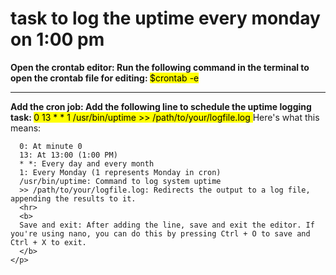 <!DOCTIPE html>
<html>
  <head>
  </head>
  <body>
    <h1> task to log the uptime every monday on 1:00 pm </h1>
    <p>
      <b> Open the crontab editor: Run the following command in the terminal to open the crontab file for editing: </b>
       <mark>$crontab -e</mark>
      <hr>
      <b>Add the cron job: Add the following line to schedule the uptime logging task: </b>
      <mark> 0 13 * * 1 /usr/bin/uptime >> /path/to/your/logfile.log </mark>
      Here's what this means:

      0: At minute 0
      13: At 13:00 (1:00 PM)
      * *: Every day and every month
      1: Every Monday (1 represents Monday in cron)
      /usr/bin/uptime: Command to log system uptime
      >> /path/to/your/logfile.log: Redirects the output to a log file, appending the results to it.
      <hr>
      <b>
      Save and exit: After adding the line, save and exit the editor. If you're using nano, you can do this by pressing Ctrl + O to save and Ctrl + X to exit.
      </b>
    </p>
  </body>
</html>
